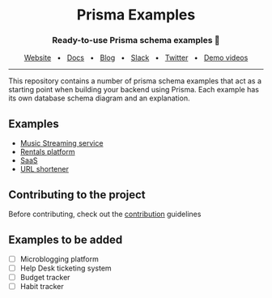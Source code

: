 <div align="center">
  <h1>Prisma Examples</h1>
  <p><h3 align="center">Ready-to-use Prisma schema examples 🚀</h3></p>
  <a href="https://www.prisma.io/">Website</a>
  <span>&nbsp;&nbsp;•&nbsp;&nbsp;</span>
  <a href="https://www.prisma.io/docs/">Docs</a>
  <span>&nbsp;&nbsp;•&nbsp;&nbsp;</span>
  <a href="https://www.prisma.io/blog">Blog</a>
  <span>&nbsp;&nbsp;•&nbsp;&nbsp;</span>
  <a href="https://slack.prisma.io/">Slack</a>
  <span>&nbsp;&nbsp;•&nbsp;&nbsp;</span>
  <a href="https://twitter.com/prisma">Twitter</a>
  <span>&nbsp;&nbsp;•&nbsp;&nbsp;</span>
  <a href="https://www.youtube.com/watch?v=0RhtQgIs-TE&list=PLn2e1F9Rfr6k9PnR_figWOcSHgc_erDr5&index=1">Demo videos</a>
</div>

<hr>

This repository contains a number of prisma schema examples that act as a starting point when building your backend using Prisma. Each example has its own database schema diagram and an explanation.

## Examples

- [Music Streaming service](https://github.com/prisma/prisma-schema-examples/tree/main/music-streaming-service)
- [Rentals platform](https://github.com/prisma/prisma-schema-examples/tree/main/rentals-platform)
- [SaaS](https://github.com/prisma/prisma-schema-examples/tree/main/saas)
- [URL shortener](https://github.com/prisma/prisma-schema-examples/tree/main/url-shortener)

## Contributing to the project

Before contributing, check out the [contribution](https://github.com/prisma/prisma-schema-examples/blob/main/CONTRIBUTING.MD) guidelines

## Examples to be added

- [ ] Microblogging platform
- [ ] Help Desk ticketing system
- [ ] Budget tracker
- [ ] Habit tracker
